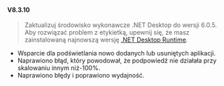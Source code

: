 #### V8.3.10

> Zaktualizuj środowisko wykonawcze .NET Desktop do wersji 6.0.5.
> Aby rozwiązać problem z etykietką, upewnij się, że masz zainstalowaną najnowszą wersję [.NET Desktop Runtime](https://dotnet.microsoft.com/en-us/download/dotnet/6.0).

- Wsparcie dla podświetlania nowo dodanych lub usuniętych aplikacji.
- Naprawiono błąd, który powodował, że podpowiedź nie działała przy skalowaniu innym niż-100%.
- Naprawiono błędy i poprawiono wydajność.
